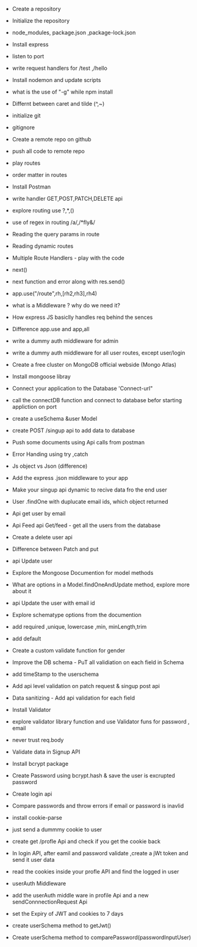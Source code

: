 - Create a repository
- Initialize the repository
- node_modules, package.json ,package-lock.json
- Install express
- listen to port
- write request handlers for /test ,/hello
- Install nodemon and update scripts
- what is the use of "-g" while npm install
- Differnt between caret and tilde (^,~)

- initialize git
- gitignore
- Create a remote repo on github
- push all code to remote repo
- play routes
- order matter in routes
- Install Postman
- write handler GET,POST,PATCH,DELETE api
- explore routing use ?,\*,()
- use of regex in routing /a/,/\*fly&/
- Reading the query params in route
- Reading dynamic routes

- Multiple Route Handlers - play with the code
- next()
- next function and error along with res.send()
- app.use("/route",rh,[rh2,rh3],rh4)
- what is a Middleware ? why do we need it?
- How express JS basiclly handles req behind the sences
- Difference app.use and app,all
- write a dummy auth middleware for admin
- write a dummy auth middleware for all user routes, except user/login

- Create a free cluster on MongoDB official webside (Mongo Atlas)
- Install mongoose libray
- Connect your application to the Database 'Connect-url"
- call the connectDB function and connect to database befor starting appliction on port
- create a useSchema &user Model
- create POST /singup api to add data to database
- Push some documents using Api calls from postman
- Error Handing using try ,catch

- Js object vs Json (difference)
- Add the express .json middleware to your app
- Make your singup api dynamic to recive data fro the end user
- User .findOne with duplucate email ids, which object returned
- Api get user by email
- Api Feed api Get/feed - get all the users from the database
- Create a delete user api
- Difference between Patch and put
- api Update user
- Explore the Mongoose Documention for model methods
- What are options in a Model.findOneAndUpdate method, explore more about it
- api Update the user with email id

- Explore schematype options from the documention
- add required ,unique, lowercase ,min, minLength,trim
- add default
- Create a custom validate function for gender
- Improve the DB schema - PuT all validiation on each field in Schema
- add timeStamp to the userschema
- Add api level validation on patch request & singup post api
- Data sanitizing - Add api validation for each field
- Install Validator
- explore validator library function and use Validator funs for password , email
- never trust req.body

- Validate data in Signup API
- Install bcrypt package
- Create Password using bcrypt.hash & save the user is excrupted password
- Create login api
- Compare passwords and throw errors if email or password is inavlid



- install cookie-parse
- just send a dummmy cookie to user
- create get /profle Api and check if you get the cookie back
- In login API, after eamil and password validate ,create a jWt token and send it user data
- read the cookies inside your profle API and find the logged in user
- userAuth Middleware
- add the userAuth middle ware in profile Api and a new sendConnnectionRequest Api
- set the Expiry of JWT and cookies to 7 days 
- create userSchema method to getJwt()
- Create userSchema method to comparePassword(passwordInputUser)